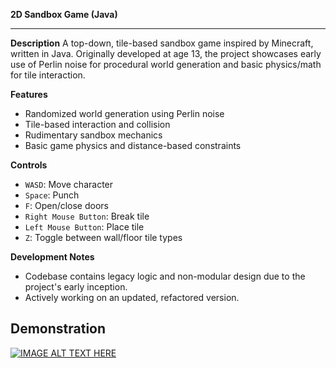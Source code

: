 **2D Sandbox Game (Java)**

---

**Description**
A top-down, tile-based sandbox game inspired by Minecraft, written in Java. Originally developed at age 13, the project showcases early use of Perlin noise for procedural world generation and basic physics/math for tile interaction.

**Features**

* Randomized world generation using Perlin noise
* Tile-based interaction and collision
* Rudimentary sandbox mechanics
* Basic game physics and distance-based constraints

**Controls**

* `WASD`: Move character
* `Space`: Punch
* `F`: Open/close doors
* `Right Mouse Button`: Break tile
* `Left Mouse Button`: Place tile
* `Z`: Toggle between wall/floor tile types

**Development Notes**

* Codebase contains legacy logic and non-modular design due to the project's early inception.
* Actively working on an updated, refactored version.

## Demonstration

[![IMAGE ALT TEXT HERE](https://img.youtube.com/vi/HG_oHZv_UqY/0.jpg)](https://www.youtube.com/watch?v=HG_oHZv_UqY)
